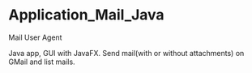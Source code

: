 # Application_Mail_Java
Mail User Agent

Java app, GUI with JavaFX. Send mail(with or without attachments) on GMail and list mails.
